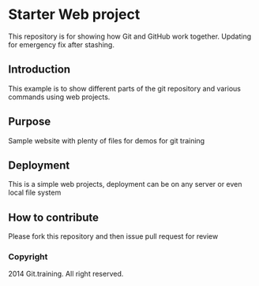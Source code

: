 # Starter Web project

This repository is for showing how Git and GitHub work together. Updating for emergency fix after stashing.

## Introduction

This example is to show different parts of the git repository and various commands using web projects.

## Purpose

Sample website with plenty of files for demos for git training

## Deployment

This is a simple web projects, deployment can be on any server or even local file system

## How to contribute

Please fork this repository and then issue pull request for review

### Copyright 

2014 Git.training. All right reserved.


